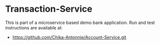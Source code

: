 # Transaction-Service
This is part of a microservice based demo bank application. Run and test instructions are available at: 
-   https://github.com/Chika-Antonnie/Account-Service.git